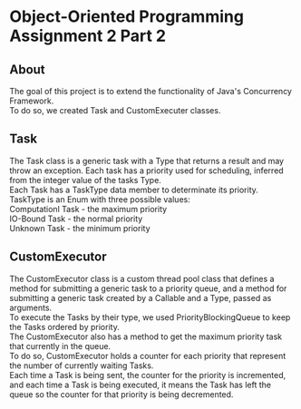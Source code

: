 # Object-Oriented Programming Assignment 2 Part 2
## About
The goal of this project is to extend the functionality of Java's Concurrency Framework.  
To do so, we created Task and CustomExecuter classes.     
## Task  
The Task class is a generic task with a Type that returns a result and may throw an exception.
Each task has a priority used for scheduling, inferred from the integer value of the tasks Type.  
Each Task has a TaskType data member to determinate its priority.  
TaskType is an Enum with three possible values:  
Computationl Task - the maximum priority  
IO-Bound Task - the normal priority  
Unknown Task - the minimum priority  
## CustomExecutor  
The CustomExecutor class is a custom thread pool class that defines a method for submitting a generic task to a priority queue, and a method for submitting a generic task created by a 
Callable and a Type, passed as arguments.  
To execute the Tasks by their type, we used PriorityBlockingQueue to keep the Tasks ordered by priority.  
The CustomExecutor also has a method to get the maximum priority task that currently in the queue.  
To do so, CustomExecutor holds a counter for each priority that represent the number of currently waiting Tasks.  
Each time a Task is being sent, the counter for the priority is incremented, and each time a Task is being executed, it means the Task has left the queue so the counter for that priority is being decremented.